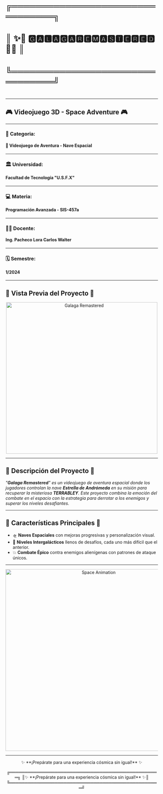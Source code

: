 # ╔════════════════════════════════╗  
# ║    ✨🚀 **🅶🅰🅻🅰🅶🅰 ​🆁🅴🅼🅰🆂🆃🅴🆁🅴🅳** 🚀✨ ║  
# ╚════════════════════════════════╝  


# 
--- 
## 🎮 **Videojuego 3D - Space Adventure** 🎮
---

### 🌌 **Categoria**: 
#### 🚀 **Videojuego de Aventura - Nave Espacial**

---

### 🏛️ **Universidad**: 
#### **Facultad de Tecnología "U.S.F.X"**

---

### 💻 **Materia**: 
#### **Programación Avanzada - SIS-457a**

---

### 👨‍🏫 **Docente**: 
#### **Ing. Pacheco Lora Carlos Walter**

---

### 🗓️ **Semestre**: 
#### **1/2024**

---

## 🌠 **Vista Previa del Proyecto** 🌠

<p align="center">
  <a href="https://postimg.cc/HjSLQ4T3">
    <img src="https://i.postimg.cc/kXCtPfzr/GR-01.png" alt="Galaga Remastered" width="500">
  </a>
</p>

---

## 🌌 **Descripción del Proyecto** 🌌

_"**Galaga Remastered**" es un videojuego de aventura espacial donde los jugadores controlan la nave **Estrella de Andrómeda** en su misión para recuperar la misteriosa **TERRABLEY**. Este proyecto combina la emoción del combate en el espacio con la estrategia para derrotar a los enemigos y superar los niveles desafiantes._

---

## 🚀 **Características Principales** 🚀

- 🛸 **Naves Espaciales** con mejoras progresivas y personalización visual.
- 🌠 **Niveles Intergalácticos** llenos de desafíos, cada uno más difícil que el anterior.
- 💥 **Combate Épico** contra enemigos alienígenas con patrones de ataque únicos.

---

<p align="center">
  <img src="https://user-images.githubusercontent.com/68025698/92303345-c79f9580-ef51-11ea-946a-8b15cf58ce3e.gif" alt="Space Animation" width="600">
</p>

---

<p align="center">
  ✨ **¡Prepárate para una experiencia cósmica sin igual!** ✨
</p>
<p align="center">
  ╔══════════════════════════════════════════════════╗  
  ║✨ **¡Prepárate para una experiencia cósmica sin igual!** ✨║  
  ╚══════════════════════════════════════════════════╝  
</p>
